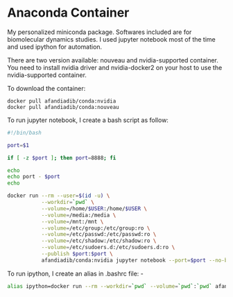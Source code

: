 # Anaconda Container

My personalized miniconda package. Softwares included are for biomolecular dynamics studies. I used jupyter notebook most of the time and used ipython for automation.

There are two version available: nouveau and nvidia-supported container. You need to install nvidia driver and nvidia-docker2 on your host to use the nvidia-supported container.

To download the container:
```
docker pull afandiadib/conda:nvidia
docker pull afandiadib/conda:nouveau
```

To run jupyter notebook, I create a bash script as follow:
```bash
#!/bin/bash

port=$1

if [ -z $port ]; then port=8888; fi

echo
echo port - $port
echo

docker run --rm --user=$(id -u) \
           --workdir=`pwd` \
           --volume=/home/$USER:/home/$USER \
           --volume=/media:/media \
           --volume=/mnt:/mnt \
           --volume=/etc/group:/etc/group:ro \
           --volume=/etc/passwd:/etc/passwd:ro \
           --volume=/etc/shadow:/etc/shadow:ro \
           --volume=/etc/sudoers.d:/etc/sudoers.d:ro \
           --publish $port:$port \
           afandiadib/conda:nvidia jupyter notebook --port=$port --no-browser --ip=0.0.0.0
```

To run ipython, I create an alias in .bashrc file: -
```bash
alias ipython=docker run --rm --workdir=`pwd` --volume=`pwd`:`pwd` afandiadib/conda:nvidia ipython
```
